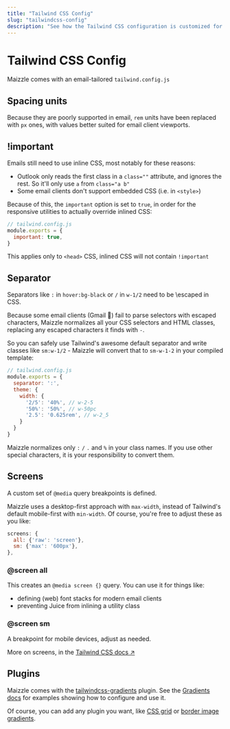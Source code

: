 ```yaml
---
title: "Tailwind CSS Config"
slug: "tailwindcss-config"
description: "See how the Tailwind CSS configuration is customized for email development in Maizzle"
---
```


# Tailwind CSS Config

Maizzle comes with an email-tailored `tailwind.config.js`

## Spacing units

Because they are poorly supported in email, `rem` units have been replaced with `px` ones, with values better suited for email client viewports.

## !important

Emails still need to use inline CSS, most notably for these reasons:

- Outlook only reads the first class in a `class=""` attribute, and ignores the rest. 
  So it'll only use `a` from `class="a b"`
- Some email clients don't support embedded CSS (i.e. in `<style>`)

Because of this, the `important` option is set to `true`, in order for the responsive utilities to actually override inlined CSS:

```js
// tailwind.config.js
module.exports = {
  important: true,
}
```

<div class="bg-gray-100 border-l-4 border-gradient-b-ocean-light p-4 mb-4 text-md" role="alert">
  <div class="text-gray-600">This applies only to <code class="shiki-inline">&lt;head&gt;</code> CSS, inlined CSS will not contain <code class="shiki-inline">!important</code></div>
</div>

## Separator

Separators like `:` in `hover:bg-black` or `/` in `w-1/2` need to be \escaped in CSS. 

Because some email clients (Gmail 👀) fail to parse selectors with escaped characters, 
Maizzle normalizes all your CSS selectors and HTML classes, replacing any escaped characters it finds with `-`.

So you can safely use Tailwind's awesome default separator and write classes like `sm:w-1/2` - 
Maizzle will convert that to `sm-w-1-2` in your compiled template:

```js
// tailwind.config.js
module.exports = {
  separator: ':',
  theme: {
    width: {
      '2/5': '40%', // w-2-5
      '50%': '50%', // w-50pc
      '2.5': '0.625rem', // w-2_5
    }
  }
}
```

<div class="bg-gray-100 border-l-4 border-gradient-b-orange-dark p-4 mb-4 text-md" role="alert">
  <div class="text-gray-600">Maizzle normalizes only <code class="shiki-inline">:</code> <code class="shiki-inline">/</code> <code class="shiki-inline">.</code> and <code class="shiki-inline">%</code> in your class names. If you use other special characters, it is your responsibility to convert them.</div>
</div>

## Screens

A custom set of `@media` query breakpoints is defined.

Maizzle uses a desktop-first approach with `max-width`, instead of Tailwind's default mobile-first with `min-width`. Of course, you're free to adjust these as you like:

```js
screens: {
  all: {'raw': 'screen'},
  sm: {'max': '600px'},
},
```

### @screen all
  
This creates an `@media screen {}` query. You can use it for things like: 
    
- defining (web) font stacks for modern email clients 
- preventing Juice from inlining a utility class

### @screen sm

A breakpoint for mobile devices, adjust as needed.

More on screens, in the [Tailwind CSS docs &nearr;](https://tailwindcss.com/docs/responsive-design)

## Plugins

Maizzle comes with the [tailwindcss-gradients](https://www.npmjs.com/package/tailwindcss-gradients) plugin.
See the [Gradients docs](/docs/gradients/) for examples showing how to configure and use it.

Of course, you can add any plugin you want, like [CSS grid](https://www.npmjs.com/package/tailwindcss-grid) or [border image gradients](https://www.npmjs.com/package/tailwindcss-border-gradients).
